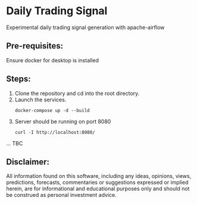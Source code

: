 # Daily Trading Signal

Experimental daily trading signal generation with apache-airflow

## Pre-requisites:
Ensure docker for desktop is installed


## Steps:

1. Clone the repository and cd into the root directory.
2. Launch the services.
    ```
    docker-compose up -d --build
    ```
3. Server should be running on port 8080
    ```
    curl -I http://localhost:8080/
    ```
... TBC   

## Disclaimer:
All information found on this software, including any ideas, opinions, views, predictions, forecasts, commentaries or suggestions expressed or implied herein, are for informational and educational purposes only and should not be construed as personal investment advice.
